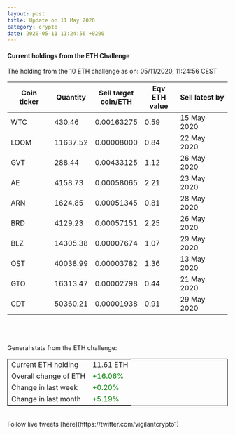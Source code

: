 ```yaml
---
layout: post
title: Update on 11 May 2020
category: crypto
date: 2020-05-11 11:24:56 +0200
---
```




#### Current holdings from the ETH Challenge

The holding from the 10 ETH challenge as on: 05/11/2020, 11:24:56 CEST

|Coin ticker|Quantity|Sell target<br>coin/ETH|Eqv ETH<br>value|Sell latest by|
|-----------|--------|-----------|-----------|--------------|
WTC|430.46|  0.00163275|0.59|15 May 2020|
LOOM|11637.52|  0.00008000|0.84|22 May 2020|
GVT|288.44|  0.00433125|1.12|26 May 2020|
AE|4158.73|  0.00058065|2.21|23 May 2020|
ARN|1624.85|  0.00051345|0.81|28 May 2020|
BRD|4129.23|  0.00057151|2.25|26 May 2020|
BLZ|14305.38|  0.00007674|1.07|29 May 2020|
OST|40038.99|  0.00003782|1.36|13 May 2020|
GTO|16313.47|  0.00002798|0.44|21 May 2020|
CDT|50360.21|  0.00001938|0.91|29 May 2020|

<br>
<br>
<br>
General stats from the ETH challenge:

<table style="border:1px solid black;margin-left:auto;margin-right:auto;">
	<tbody>
	<tr>
		<td>Current ETH holding</td>
		<td>     11.61 ETH</td>
	</tr>
	<tr>
		<td>Overall change of ETH</td>
		<td><font color="green">+16.06%</font></td>
	</tr>
	<tr>
		<td>Change in last week</td>
		<td><font color="green">+0.20%</font></td>
	</tr>
	<tr>
		<td>Change in last month</td>
		<td><font color="green">+5.19%</font></td>
	</tr>
	</tbody>
</table>

<br>
Follow live tweets [here](https://twitter.com/vigilantcrypto1)
<br>
<br>
